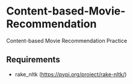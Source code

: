 # Content-based-Movie-Recommendation
Content-based Movie Recommendation Practice


## Requirements
- rake_nltk (https://pypi.org/project/rake-nltk/)
